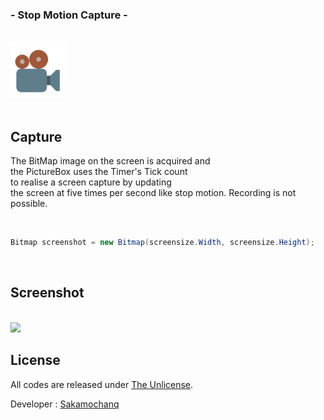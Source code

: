 <div align="left">
  <h3>- Stop Motion Capture -</h3>
  <br>
  <a href="#">
    <img src="./aasets/StopMotionCapture.png" width="90px">
  </a>
  <br>
  <br>
<!--<p>Obtaining RGB or HTML color codes from the screen.</p> -->
</div>

## Capture

The BitMap image on the screen is acquired and  
the PictureBox uses the Timer's Tick count  
to realise a screen capture by updating   
the screen at five times per second like stop motion. Recording is not possible.

<br>

```cs
Bitmap screenshot = new Bitmap(screensize.Width, screensize.Height);
```

<br>

## Screenshot

<br>

<img src="./aasets/App.gif" width="500px">

<br>

## License

All codes are released under [The Unlicense](https://github.com/Sakamochanq/dotnet-archive/blob/master/LICENSE).

Developer : [Sakamochanq](https://github.com/Sakamochanq)
